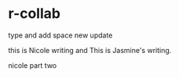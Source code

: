 # r-collab


type and add space 
new update 

this is Nicole writing and This is Jasmine's writing.

nicole part two